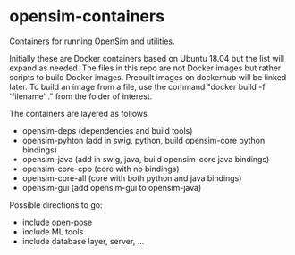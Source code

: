 # opensim-containers
Containers for running OpenSim and utilities.

Initially these are Docker containers based on Ubuntu 18.04 but the list will expand as needed. 
The files in this repo are not Docker images but rather scripts to build Docker images. Prebuilt images on dockerhub will be linked later.
To build an image from a file, use the command "docker build -f 'filename' ." from the folder of interest.

The containers are layered as follows
- opensim-deps (dependencies and build tools)
- opensim-pyhton (add in swig, python, build opensim-core python bindings)
- opensim-java (add in swig, java, build opensim-core java bindings)
- opensim-core-cpp (core with no bindings)
- opensim-core-all (core with both python and java bindings)
- opensim-gui (add opensim-gui to opensim-java)

Possible directions to go:
- include open-pose
- include ML tools 
- include database layer, server, ...
